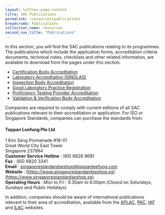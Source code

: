 ```yaml
---
layout: leftnav-page-content
title: SAC Publications
permalink: /resources/publications
breadcrumb: Publications
collection_name: resources
second_nav_title: "Publications"
---
```


In this section, you will find the SAC publications relating to its programmes. The publications which include the application forms, accreditation criteria documents, technical notes, checklists and other related information, are available to download from the pages under this section.

* [Certification Body Accreditation](certification-body-accreditation)
* [Laboratory Accreditation (SINGLAS)](laboratory-accreditation)
* [Inspection Body Accreditation](inspection-body-accreditation)
* [Good Laboratory Practice Registration](good-laboratory-practice-registration) 
* [Proficiency Testing Provider Accreditation](proficiency-testing-provider-accreditation)
* [Validation & Verification Body Accreditation](validation-and-verification-body-accreditation)

Companies are required to comply with current editions of all SAC publications relevant to their accreditation or application. For ISO or Singapore Standards, companies can purchase the standards from: 

#### Toppan Leefung Pte Ltd 
1 Kim Seng Promenade #18-01  
Great World City East Tower  
Singapore 237994  
**Customer Service Hotline** : (65) 6826 9691  
**Fax** : (65) 6820 3341  
**Email** : [singaporestandardseshop@toppanleefung.com](mailto:singaporestandardseshop@toppanleefung.com)  
**Website** : [https://www.singaporestandardseshop.sg](https://www.singaporestandardseshop.sg)  
**Operating Hours** : Mon to Fri : 9.30am to 6.00pm (_Closed on Saturdays, Sundays and Public Holidays_)

In addition, companies should be aware of international publications relevant to their area of accreditation, available from the [APLAC](http://www.aplac.org/), [PAC](http://www.apec-pac.org/), [IAF](http://www.iaf.nu/) and [ILAC](http://www.ilac.org/) websites.

